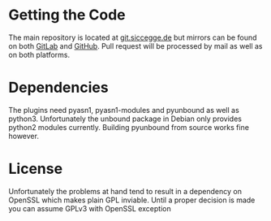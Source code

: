 # Getting the Code

The main repository is located at [git.siccegge.de][1] but mirrors can
be found on both [GitLab][2] and [GitHub][3]. Pull request will be
processed by mail as well as on both platforms.

[1]: https://git.siccegge.de/?p=dane-monitoring-plugins.git
[2]: https://gitlab.com/siccegge/dane-monitoring-plugins
[3]: https://github.com/siccegge/dane-monitoring-plugins

# Dependencies

The plugins need pyasn1, pyasn1-modules and pyunbound as well as
python3. Unfortunately the unbound package in Debian only provides
python2 modules currently. Building pyunbound from source works fine
however.

# License

Unfortunately the problems at hand tend to result in a dependency on
OpenSSL which makes plain GPL inviable. Until a proper decision is
made you can assume GPLv3 with OpenSSL exception
